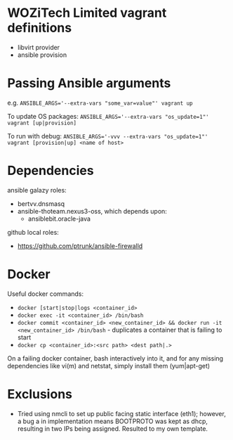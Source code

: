 # WOZiTech Limited vagrant definitions

* libvirt provider
* ansible provision

# Passing Ansible arguments
e.g. `ANSIBLE_ARGS='--extra-vars "some_var=value"' vagrant up`

To update OS packages:
`ANSIBLE_ARGS='--extra-vars "os_update=1"' vagrant [up|provision]`

To run with debug:
`ANSIBLE_ARGS='-vvv --extra-vars "os_update=1"' vagrant [provision|up] <name of host>`

# Dependencies
ansible galazy roles:
* bertvv.dnsmasq
* ansible-thoteam.nexus3-oss, which depends upon:
    *  ansiblebit.oracle-java

github local roles:
* https://github.com/ptrunk/ansible-firewalld

# Docker
Useful docker commands:
* `docker [start|stop|logs <container_id>`
* `docker exec -it <container_id> /bin/bash`
* `docker commit <container_id> <new_container_id> && docker run -it <new_container_id> /bin/bash` - duplicates a container that is failing to start
* `docker cp <container_id>:<src path> <dest path|.>`

On a failing docker container, bash interactively into it, and for any missing dependencies like vi(m) and netstat, simply install them (yum|apt-get)

# Exclusions
* Tried using nmcli to set up public facing static interface (eth1); however, a bug a in implementation means BOOTPROTO was kept as dhcp, resulting in two IPs being assigned. Resulted to my own template.
